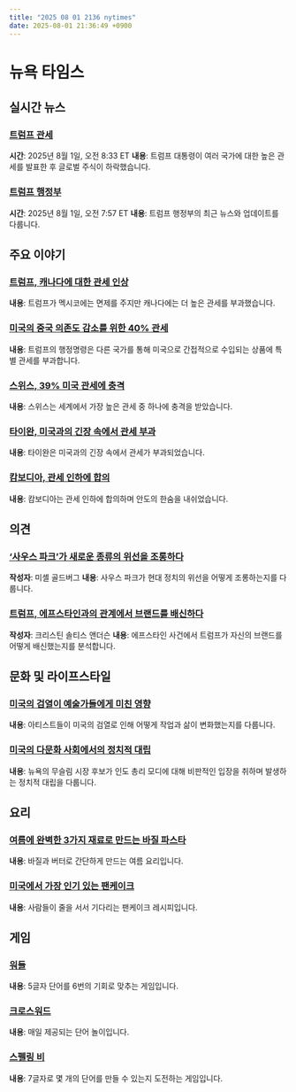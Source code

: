 ```yaml
---
title: "2025 08 01 2136 nytimes"
date: 2025-08-01 21:36:49 +0900
---
```


# 뉴욕 타임스
## 실시간 뉴스
### [트럼프 관세](https://www.nytimes.com/live/2025/07/31/business/tariffs-trump-trade)
  **시간**: 2025년 8월 1일, 오전 8:33 ET
  **내용**: 트럼프 대통령이 여러 국가에 대한 높은 관세를 발표한 후 글로벌 주식이 하락했습니다.
### [트럼프 행정부](https://www.nytimes.com/live/2025/08/01/us/trump-news)
  **시간**: 2025년 8월 1일, 오전 7:57 ET
  **내용**: 트럼프 행정부의 최근 뉴스와 업데이트를 다룹니다.
## 주요 이야기
### [트럼프, 캐나다에 대한 관세 인상](https://www.nytimes.com/2025/08/01/world/canada/canada-tariffs-trump.html)
  **내용**: 트럼프가 멕시코에는 면제를 주지만 캐나다에는 더 높은 관세를 부과했습니다.
### [미국의 중국 의존도 감소를 위한 40% 관세](https://www.nytimes.com/2025/08/01/business/trump-tariffs-china-transshipment.html)
  **내용**: 트럼프의 행정명령은 다른 국가를 통해 미국으로 간접적으로 수입되는 상품에 특별 관세를 부과합니다.
### [스위스, 39% 미국 관세에 충격](https://www.nytimes.com/2025/08/01/business/economy/switzerland-trump-tariffs.html)
  **내용**: 스위스는 세계에서 가장 높은 관세 중 하나에 충격을 받았습니다.
### [타이완, 미국과의 긴장 속에서 관세 부과](https://www.nytimes.com/2025/08/01/business/taiwan-tariffs-trump-us-chips.html)
  **내용**: 타이완은 미국과의 긴장 속에서 관세가 부과되었습니다.
### [캄보디아, 관세 인하에 합의](https://www.nytimes.com/2025/08/01/business/economy/cambodia-tariffs-trump.html)
  **내용**: 캄보디아는 관세 인하에 합의하며 안도의 한숨을 내쉬었습니다.
## 의견
### [‘사우스 파크’가 새로운 종류의 위선을 조롱하다](https://www.nytimes.com/2025/08/01/opinion/south-park-trump-conservatives.html)
  **작성자**: 미셸 골드버그
  **내용**: 사우스 파크가 현대 정치의 위선을 어떻게 조롱하는지를 다룹니다.
### [트럼프, 에프스타인과의 관계에서 브랜드를 배신하다](https://www.nytimes.com/2025/08/01/opinion/epstein-trump-polls.html)
  **작성자**: 크리스틴 솔티스 앤더슨
  **내용**: 에프스타인 사건에서 트럼프가 자신의 브랜드를 어떻게 배신했는지를 분석합니다.
## 문화 및 라이프스타일
### [미국의 검열이 예술가들에게 미친 영향](https://www.nytimes.com/2025/07/31/arts/music/mick-taylor-rolling-stones-guitar-met-museum.html)
  **내용**: 아티스트들이 미국의 검열로 인해 어떻게 작업과 삶이 변화했는지를 다룹니다.
### [미국의 다문화 사회에서의 정치적 대립](https://www.nytimes.com/2025/08/01/world/asia/mamdani-india-hindu-muslims-modi-new-york-mayor.html)
  **내용**: 뉴욕의 무슬림 시장 후보가 인도 총리 모디에 대해 비판적인 입장을 취하며 발생하는 정치적 대립을 다룹니다.
## 요리
### [여름에 완벽한 3가지 재료로 만드는 바질 파스타](https://cooking.nytimes.com/recipes/1024372-basil-butter-pasta)
  **내용**: 바질과 버터로 간단하게 만드는 여름 요리입니다.
### [미국에서 가장 인기 있는 팬케이크](https://cooking.nytimes.com/recipes/1027064-golden-diner-pancakes)
  **내용**: 사람들이 줄을 서서 기다리는 팬케이크 레시피입니다.
## 게임
### [워들](https://www.nytimes.com/games/wordle/index.html)
  **내용**: 5글자 단어를 6번의 기회로 맞추는 게임입니다.
### [크로스워드](https://www.nytimes.com/crosswords)
  **내용**: 매일 제공되는 단어 놀이입니다.
### [스펠링 비](https://www.nytimes.com/puzzles/spelling-bee)
  **내용**: 7글자로 몇 개의 단어를 만들 수 있는지 도전하는 게임입니다.